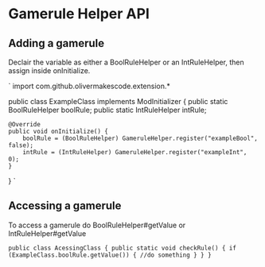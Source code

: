 # Gamerule Helper API

## Adding a gamerule

Declair the variable as either a BoolRuleHelper or an IntRuleHelper, then assign inside onInitialize.

`
import com.github.olivermakescode.extension.*

public class ExampleClass implements ModInitializer {
    public static BoolRuleHelper boolRule;
    public static IntRuleHelper intRule;
    
    @Override
    public void onInitialize() {
        boolRule = (BoolRuleHelper) GameruleHelper.register("exampleBool", false);
        intRule = (IntRuleHelper) GameruleHelper.register("exampleInt", 0);
    }
}
`

## Accessing a gamerule
To access a gamerule do BoolRuleHelper#getValue or IntRuleHelper#getValue

`
public class AcessingClass {
    public static void checkRule() {
        if (ExampleClass.boolRule.getValue()) {
            //do something
        }
    }
}
`